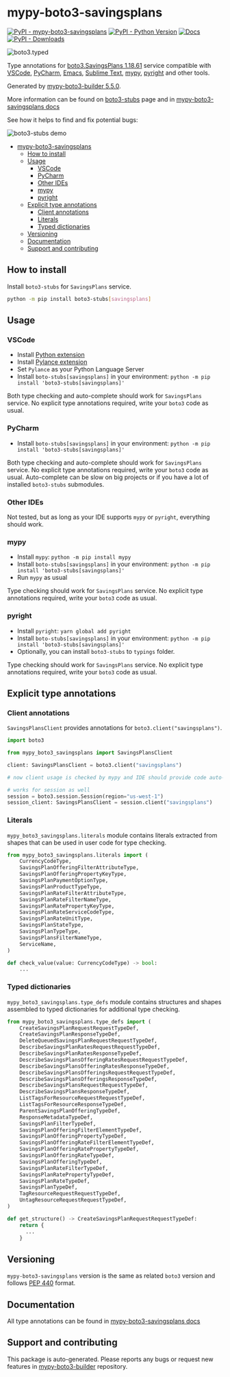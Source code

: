 <a id="mypy-boto3-savingsplans"></a>

# mypy-boto3-savingsplans

[![PyPI - mypy-boto3-savingsplans](https://img.shields.io/pypi/v/mypy-boto3-savingsplans.svg?color=blue)](https://pypi.org/project/mypy-boto3-savingsplans)
[![PyPI - Python Version](https://img.shields.io/pypi/pyversions/mypy-boto3-savingsplans.svg?color=blue)](https://pypi.org/project/mypy-boto3-savingsplans)
[![Docs](https://img.shields.io/readthedocs/mypy-boto3-builder.svg?color=blue)](https://mypy-boto3-builder.readthedocs.io/)
[![PyPI - Downloads](https://img.shields.io/pypi/dw/mypy-boto3-savingsplans?color=blue)](https://pypistats.org/packages/mypy-boto3-savingsplans)

![boto3.typed](https://github.com/vemel/mypy_boto3_builder/raw/master/logo.png)

Type annotations for
[boto3.SavingsPlans 1.18.61](https://boto3.amazonaws.com/v1/documentation/api/1.18.61/reference/services/savingsplans.html#SavingsPlans)
service compatible with [VSCode](https://code.visualstudio.com/),
[PyCharm](https://www.jetbrains.com/pycharm/),
[Emacs](https://www.gnu.org/software/emacs/),
[Sublime Text](https://www.sublimetext.com/),
[mypy](https://github.com/python/mypy),
[pyright](https://github.com/microsoft/pyright) and other tools.

Generated by
[mypy-boto3-builder 5.5.0](https://github.com/vemel/mypy_boto3_builder).

More information can be found on
[boto3-stubs](https://pypi.org/project/boto3-stubs/) page and in
[mypy-boto3-savingsplans docs](https://vemel.github.io/boto3_stubs_docs/mypy_boto3_savingsplans/)

See how it helps to find and fix potential bugs:

![boto3-stubs demo](https://github.com/vemel/mypy_boto3_builder/raw/master/demo.gif)

- [mypy-boto3-savingsplans](#mypy-boto3-savingsplans)
  - [How to install](#how-to-install)
  - [Usage](#usage)
    - [VSCode](#vscode)
    - [PyCharm](#pycharm)
    - [Other IDEs](#other-ides)
    - [mypy](#mypy)
    - [pyright](#pyright)
  - [Explicit type annotations](#explicit-type-annotations)
    - [Client annotations](#client-annotations)
    - [Literals](#literals)
    - [Typed dictionaries](#typed-dictionaries)
  - [Versioning](#versioning)
  - [Documentation](#documentation)
  - [Support and contributing](#support-and-contributing)

<a id="how-to-install"></a>

## How to install

Install `boto3-stubs` for `SavingsPlans` service.

```bash
python -m pip install boto3-stubs[savingsplans]
```

<a id="usage"></a>

## Usage

<a id="vscode"></a>

### VSCode

- Install
  [Python extension](https://marketplace.visualstudio.com/items?itemName=ms-python.python)
- Install
  [Pylance extension](https://marketplace.visualstudio.com/items?itemName=ms-python.vscode-pylance)
- Set `Pylance` as your Python Language Server
- Install `boto-stubs[savingsplans]` in your environment:
  `python -m pip install 'boto3-stubs[savingsplans]'`

Both type checking and auto-complete should work for `SavingsPlans` service. No
explicit type annotations required, write your `boto3` code as usual.

<a id="pycharm"></a>

### PyCharm

- Install `boto-stubs[savingsplans]` in your environment:
  `python -m pip install 'boto3-stubs[savingsplans]'`

Both type checking and auto-complete should work for `SavingsPlans` service. No
explicit type annotations required, write your `boto3` code as usual.
Auto-complete can be slow on big projects or if you have a lot of installed
`boto3-stubs` submodules.

<a id="other-ides"></a>

### Other IDEs

Not tested, but as long as your IDE supports `mypy` or `pyright`, everything
should work.

<a id="mypy"></a>

### mypy

- Install `mypy`: `python -m pip install mypy`
- Install `boto-stubs[savingsplans]` in your environment:
  `python -m pip install 'boto3-stubs[savingsplans]'`
- Run `mypy` as usual

Type checking should work for `SavingsPlans` service. No explicit type
annotations required, write your `boto3` code as usual.

<a id="pyright"></a>

### pyright

- Install `pyright`: `yarn global add pyright`
- Install `boto-stubs[savingsplans]` in your environment:
  `python -m pip install 'boto3-stubs[savingsplans]'`
- Optionally, you can install `boto3-stubs` to `typings` folder.

Type checking should work for `SavingsPlans` service. No explicit type
annotations required, write your `boto3` code as usual.

<a id="explicit-type-annotations"></a>

## Explicit type annotations

<a id="client-annotations"></a>

### Client annotations

`SavingsPlansClient` provides annotations for `boto3.client("savingsplans")`.

```python
import boto3

from mypy_boto3_savingsplans import SavingsPlansClient

client: SavingsPlansClient = boto3.client("savingsplans")

# now client usage is checked by mypy and IDE should provide code auto-complete

# works for session as well
session = boto3.session.Session(region="us-west-1")
session_client: SavingsPlansClient = session.client("savingsplans")
```

<a id="literals"></a>

### Literals

`mypy_boto3_savingsplans.literals` module contains literals extracted from
shapes that can be used in user code for type checking.

```python
from mypy_boto3_savingsplans.literals import (
    CurrencyCodeType,
    SavingsPlanOfferingFilterAttributeType,
    SavingsPlanOfferingPropertyKeyType,
    SavingsPlanPaymentOptionType,
    SavingsPlanProductTypeType,
    SavingsPlanRateFilterAttributeType,
    SavingsPlanRateFilterNameType,
    SavingsPlanRatePropertyKeyType,
    SavingsPlanRateServiceCodeType,
    SavingsPlanRateUnitType,
    SavingsPlanStateType,
    SavingsPlanTypeType,
    SavingsPlansFilterNameType,
    ServiceName,
)

def check_value(value: CurrencyCodeType) -> bool:
    ...
```

<a id="typed-dictionaries"></a>

### Typed dictionaries

`mypy_boto3_savingsplans.type_defs` module contains structures and shapes
assembled to typed dictionaries for additional type checking.

```python
from mypy_boto3_savingsplans.type_defs import (
    CreateSavingsPlanRequestRequestTypeDef,
    CreateSavingsPlanResponseTypeDef,
    DeleteQueuedSavingsPlanRequestRequestTypeDef,
    DescribeSavingsPlanRatesRequestRequestTypeDef,
    DescribeSavingsPlanRatesResponseTypeDef,
    DescribeSavingsPlansOfferingRatesRequestRequestTypeDef,
    DescribeSavingsPlansOfferingRatesResponseTypeDef,
    DescribeSavingsPlansOfferingsRequestRequestTypeDef,
    DescribeSavingsPlansOfferingsResponseTypeDef,
    DescribeSavingsPlansRequestRequestTypeDef,
    DescribeSavingsPlansResponseTypeDef,
    ListTagsForResourceRequestRequestTypeDef,
    ListTagsForResourceResponseTypeDef,
    ParentSavingsPlanOfferingTypeDef,
    ResponseMetadataTypeDef,
    SavingsPlanFilterTypeDef,
    SavingsPlanOfferingFilterElementTypeDef,
    SavingsPlanOfferingPropertyTypeDef,
    SavingsPlanOfferingRateFilterElementTypeDef,
    SavingsPlanOfferingRatePropertyTypeDef,
    SavingsPlanOfferingRateTypeDef,
    SavingsPlanOfferingTypeDef,
    SavingsPlanRateFilterTypeDef,
    SavingsPlanRatePropertyTypeDef,
    SavingsPlanRateTypeDef,
    SavingsPlanTypeDef,
    TagResourceRequestRequestTypeDef,
    UntagResourceRequestRequestTypeDef,
)

def get_structure() -> CreateSavingsPlanRequestRequestTypeDef:
    return {
      ...
    }
```

<a id="versioning"></a>

## Versioning

`mypy-boto3-savingsplans` version is the same as related `boto3` version and
follows [PEP 440](https://www.python.org/dev/peps/pep-0440/) format.

<a id="documentation"></a>

## Documentation

All type annotations can be found in
[mypy-boto3-savingsplans docs](https://vemel.github.io/boto3_stubs_docs/mypy_boto3_savingsplans/)

<a id="support-and-contributing"></a>

## Support and contributing

This package is auto-generated. Please reports any bugs or request new features
in [mypy-boto3-builder](https://github.com/vemel/mypy_boto3_builder/issues/)
repository.
